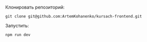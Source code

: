 Клонировать репозиторий:
```
git clone git@github.com:ArtemKohanenko/kursach-frontend.git
```
Запустить:
```
npm run dev
```
